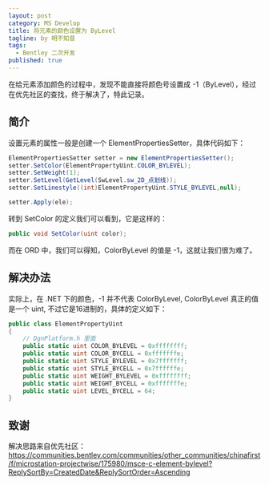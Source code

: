 ```yaml
---
layout: post
category: MS Develop
title: 将元素的颜色设置为 ByLevel
tagline: by 明不知昔
tags: 
  - Bentley 二次开发
published: true
---
```


在给元素添加颜色的过程中，发现不能直接将颜色号设置成 -1（ByLevel），经过在优先社区的查找，终于解决了，特此记录。

<!--more-->

## 简介

设置元素的属性一般是创建一个 ElementPropertiesSetter，具体代码如下：

``` C#
ElementPropertiesSetter setter = new ElementPropertiesSetter();
setter.SetColor(ElementPropertyUint.COLOR_BYLEVEL);
setter.SetWeight(1);
setter.SetLevel(GetLevel(SwLevel.sw_2D_点划线));
setter.SetLinestyle((int)ElementPropertyUint.STYLE_BYLEVEL,null);

setter.Apply(ele);
```

转到 SetColor 的定义我们可以看到，它是这样的：

``` C#
public void SetColor(uint color);
```

而在 ORD 中，我们可以得知，ColorByLevel 的值是 -1，这就让我们很为难了。



## 解决办法

实际上，在 .NET 下的颜色，-1 并不代表 ColorByLevel, ColorByLevel 真正的值是一个 uint, 不过它是16进制的，具体的定义如下：

``` C#
public class ElementPropertyUint
{    
    // DgnPlatform.h 里面
    public static uint COLOR_BYLEVEL = 0xffffffff;
    public static uint COLOR_BYCELL = 0xfffffffe;
    public static uint STYLE_BYLEVEL = 0x7fffffff;
    public static uint STYLE_BYCELL = 0x7ffffffe;
    public static uint WEIGHT_BYLEVEL = 0xffffffff;
    public static uint WEIGHT_BYCELL = 0xfffffffe;
    public static uint LEVEL_BYCELL = 64;
}
```



## 致谢

解决思路来自优先社区： https://communities.bentley.com/communities/other_communities/chinafirst/f/microstation-projectwise/175980/msce-c-element-bylevel?ReplySortBy=CreatedDate&ReplySortOrder=Ascending
